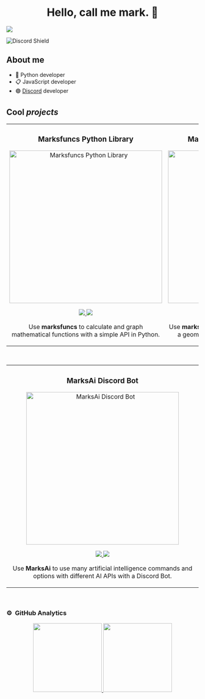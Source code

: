 <div align="center">
<h1 align="center">Hello, call me <strong> mark.</strong> 👋</h1>
</div>
<img src="https://i.ibb.co/kSpjZgb/brie.png">

![Discord Shield](https://dcbadge.limes.pink/api/shield/708377162318741537)

## About me

- 🐍 Python developer
- 📋 JavaScript developer
- 🟣 [Discord](http://discordapp.com/users/708377162318741537) developer

## Cool _projects_

<table>
<tr>
<td width="50%">
<h3 align="center">Marksfuncs Python Library</h3>
<div align="center">
<a href="https://github.com/marc1fino/marksfuncs" target="_blank">
<img src="https://i.ibb.co/1byrZdg/marksfuncs.png" width="400" alt="Marksfuncs Python Library">
</a>
<br>
<p>
<a href="https://github.com/marc1fino/marksfuncs" target="_blank">
<img src="https://img.shields.io/badge/CODE-ff9?style=for-the-badge&logo=github&logoColor=black">
</a>
<a href="https://pypi.org/project/marksfuncs/" target="_blank">
<img src="https://img.shields.io/pypi/dm/marksfuncs?style=flat-square&logo=dependabot&logoColor=white&logoSize=auto&color=blue">
</a>
</p>
<p>Use <strong>marksfuncs</strong> to calculate and graph mathematical functions with a simple API in Python.</p>
</div>
</td>

<td width="50%">
      <h3 align="center">Marksgeometrys Python Library</h3>
      <div align="center">
        <a href="https://github.com/marc1fino/marksgeometrys" target="_blank">
          <img src="https://i.ibb.co/HXJ8xq7/marksfuncs-1.png" width="400" alt="Marksgeometrys Python Library">
        </a>
        <br>
        <p>
          <a href="https://github.com/marc1fino/marksgeometrys" target="_blank">
            <img src="https://img.shields.io/badge/CODE-ff9?style=for-the-badge&logo=github&logoColor=black">
          </a>
          <a href="https://pypi.org/project/marksgeometrys/" target="_blank">
            <img src="https://img.shields.io/pypi/dm/marksgeometrys?style=flat-square&logo=dependabot&logoColor=white&logoSize=auto&color=blue">
          </a>
        </p>
        <p>Use <strong>marksgeometrys</strong> to calculate area or volume of a geometric figure with a simple API in Python.</p>
      </div>
    </td>
  </tr>
</table>

<br>

<table>
  <tr>
    <td width="50%">
      <h3 align="center">MarksAi Discord Bot</h3>
      <div align="center">
        <a href="https://github.com/marc1fino/MarksAi" target="_blank">
          <img src="https://i.ibb.co/C9TqP3f/marksfuncs-2.png" width="400" alt="MarksAi Discord Bot">
        </a>
        <p>
          <a href="https://github.com/marc1fino/MarksAi" target="_blank">
            <img src="https://img.shields.io/badge/CODE-ff9?style=for-the-badge&logo=github&logoColor=black">
          </a>
          <a href="https://discord.com/oauth2/authorize?client_id=1238487304553762889&permissions=8&scope=bot+applications.commands" target="_blank">
            <img src="https://dcbadge.limes.pink/api/shield/1238487304553762889?bot=true">
          </a>
        </p>
        <p>Use <strong>MarksAi</strong> to use many artificial intelligence commands and options with different AI APIs with a Discord Bot.</p>
      </div>
    </td>
  </tr>
</table>

</div>
<br>

### ⚙️ &nbsp;GitHub Analytics

<p align="center">
<a href="https://github.com/ArisGuimera">
  <img height="180em" src="https://github-readme-stats-eight-theta.vercel.app/api?username=marc1fino&show_icons=true&theme=algolia&include_all_commits=true&count_private=true"/>
  <img height="180em" src="https://github-readme-stats-eight-theta.vercel.app/api/top-langs/?username=marc1fino&layout=compact&langs_count=8&theme=algolia"/>
</a>
</p>

